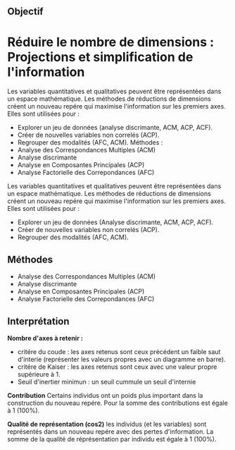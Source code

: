 ## Objectif

# Réduire le nombre de dimensions : Projections et simplification de l'information  

Les variables quantitatives et qualitatives peuvent être représentées dans un espace mathématique. Les méthodes de réductions de dimensions créent un nouveau repére qui maximise l'information sur les premiers axes. Elles sont utilisées pour : 
	
* Explorer un jeu de données (analyse discrimante, ACM, ACP, ACF). 
* Créer de nouvelles variables non correlés (ACP). 
* Regrouper des modalités (AFC, ACM). Méthodes : 
* Analyse des Correspondances Multiples (ACM)
* Analyse discrimante
* Analyse en Composantes Principales (ACP)
* Analyse Factorielle des Correpondances (AFC)

Les variables quantitatives et qualitatives peuvent être représentées dans un espace mathématique. Les méthodes de réductions de dimensions créent un nouveau repére qui maximise l'information sur les premiers axes. Elles sont utilisées pour :
  * Explorer un jeu de données (Analyse discrimante, ACM, ACP, ACF).
  * Créer de nouvelles variables non correlés (ACP).
  * Regrouper des modalités (AFC, ACM). 
  
## Méthodes

* Analyse des Correspondances Multiples (ACM)
* Analyse discrimante
* Analyse en Composantes Principales (ACP)
* Analyse Factorielle des Correpondances (AFC)

## Interprétation

**Nombre d'axes à retenir :**
 * critére du coude : les axes retenus sont ceux précédent un faible saut d'interie (représenter les valeurs propres avec un diagramme en barre). 
 * critére de Kaiser : les axes retenus sont ceux avec une valeur propre supérieure à 1.
 * Seuil d'inertier minimun : un seuil cummule un seuil d'internie  

**Contribution** Certains individus ont un poids plus important dans la construction du nouveau repére. Pour la somme des contributions est égale à 1 (100%).

**Qualité de représentation (cos2)** les individus (et les variables) sont représentés dans un nouveau repére avec des pertes d'information. La somme de la qualité de réprésentation par individu est égale à 1 (100%). 


